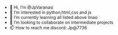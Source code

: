 - 👋 Hi, I’m @JpVaranasi
- 👀 I’m interested in python,html,css and js
- 🌱 I’m currently learning all listed above lmao
- 💞️ I’m looking to collaborate on intermediate projects
- 📫 How to reach me discord: Jp@7736

<!---
JpVaranasi/JpVaranasi is a ✨ special ✨ repository because its `README.md` (this file) appears on your GitHub profile.
You can click the Preview link to take a look at your changes.
--->
